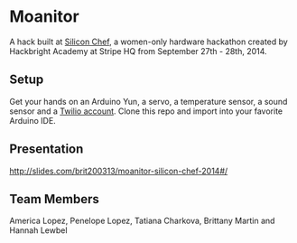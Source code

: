 #  Moanitor

A hack built at [Silicon Chef](http://www.eventbrite.com/e/silicon-chef-2014-hardware-hackathon-by-hackbright-academy-tickets-12454627125), a women-only hardware hackathon created by Hackbright Academy at Stripe HQ from September 27th - 28th, 2014.   

## Setup

Get your hands on an Arduino Yun, a servo, a temperature sensor, a sound sensor and a [Twilio account](https://www.twilio.com). Clone this repo and import into your favorite Arduino IDE.  

## Presentation

http://slides.com/brit200313/moanitor-silicon-chef-2014#/

## Team Members

America Lopez, Penelope Lopez, Tatiana Charkova, Brittany Martin and Hannah Lewbel 





  
